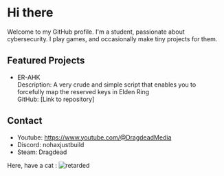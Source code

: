 # Hi there

Welcome to my GitHub profile. I'm a student, passionate about cybersecurity. I play games, and occasionally make tiny projects for them.

## Featured Projects

- ER-AHK  
  Description: A very crude and simple script that enables you to forcefully map the reserved keys in Elden Ring  
  GitHub: [Link to repository]

## Contact

- Youtube: https://www.youtube.com/@DragdeadMedia
- Discord: nohaxjustbuild
- Steam: Dragdead

Here, have a cat :
![retarded](https://github.com/user-attachments/assets/de019fda-54bf-4ba6-8030-a60c478c25cb)

<!--
**Dragdead/Dragdead** is a ✨ _special_ ✨ repository because its `README.md` (this file) appears on your GitHub profile.
-->

